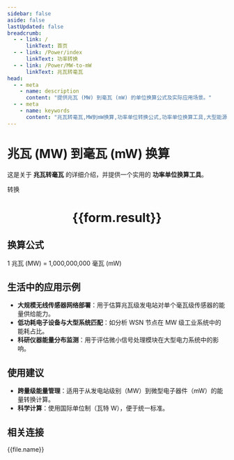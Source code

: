 ```yaml
---
sidebar: false
aside: false
lastUpdated: false
breadcrumb:
  - - link: /
      linkText: 首页
  - - link: /Power/index
      linkText: 功率转换
  - - link: /Power/MW-to-mW
      linkText: 兆瓦转毫瓦
head:
  - - meta
    - name: description
      content: "提供兆瓦 (MW) 到毫瓦 (mW) 的单位换算公式及实际应用场景。"
  - - meta
    - name: keywords
      content: "兆瓦转毫瓦,MW到mW换算,功率单位转换公式,功率单位换算工具,大型能源设施到小功率设备"
---
```

# 兆瓦 (MW) 到毫瓦 (mW) 换算

这是关于 **兆瓦转毫瓦** 的详细介绍，并提供一个实用的 **功率单位换算工具**。

<script setup>
import { onMounted,reactive,inject ,ref  } from 'vue'
import { NButton,NForm ,NFormItem,NInput,NInputNumber,NSelect,NCard,useMessage ,NGrid ,NGi } from 'naive-ui'
import { defineClientComponent } from 'vitepress'
import { Power } from '../../files';
const convert = inject('convert')
const options =  [
  { "label": "兆瓦 (MW)","value": "MW" },
  { "label": "毫瓦 (mW)","value": "mW" }
];
const formRef = ref(null);
const rules = {
  number:{
    required: true,
    type: 'number',
    trigger: "blur"
  },
  to:{
    required: true,
    trigger: "select"
  },
  from:{
    required: true,
    trigger: "select"
  }
}
const form = reactive({
  number:null,
  to:'',
  from:'',
  result:'',
  title:'兆瓦转毫瓦',
})
const convertHandler = (e) => {
   e.preventDefault();
  formRef.value?.validate((errors)=>{
    if (!errors) {
      form.result = `${form.number}${form.from} = ${convert(form.number).from(form.from).to(form.to)}${form.to}`
    }
  })
}
</script>

<n-form size="large" :model="form" ref='formRef' :rules="rules">
  <n-form-item label="数值"  path="number">
    <n-input-number size="large" style="width:100%" :min="0" v-model:value="form.number"   placeholder="请输入要转换的数值" />
  </n-form-item>
  <n-form-item label="从" path="from">
    <n-select  size="large" :options="options" v-model:value="form.from" placeholder="请选择原始单位" />
  </n-form-item>
  <n-form-item label="到" path="to">
    <n-select  size="large" :options="options" v-model:value="form.to" placeholder="请选择转换单位" />
  </n-form-item>
  <n-form-item>
    <n-button type="primary" style="width:100%" @click="convertHandler">转换</n-button>
  </n-form-item>
</n-form>
<n-card  embedded :bordered="false" hoverable>
  <div  style="text-align:center">
    <h1>{{form.result}}</h1>
  </div>
</n-card>

## 换算公式

1 兆瓦 (MW) = 1,000,000,000 毫瓦 (mW)

## 生活中的应用示例

- **大规模无线传感器网络部署**：用于估算兆瓦级发电站对单个毫瓦级传感器的能量供给能力。
- **低功耗电子设备与大型系统匹配**：如分析 WSN 节点在 MW 级工业系统中的能耗占比。
- **科研仪器能量分布监测**：用于评估微小信号处理模块在大型电力系统中的影响。

## 使用建议

- **跨量级能量管理**：适用于从发电站级别（MW）到微型电子器件（mW）的能量转换计算。
- **科学计算**：使用国际单位制（瓦特 W），便于统一标准。

## 相关连接
<n-grid x-gap="12" :cols="3">
  <n-gi v-for="(file,index) in Power" :key="index">
    <n-button
      text
      tag="a"
      :href="file.path"
      type="primary"
    >
      {{file.name}}
    </n-button>
  </n-gi>
</n-grid>